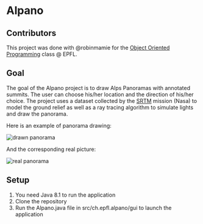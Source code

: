 # Alpano

## Contributors
This project was done with @robinmamie for the [Object Oriented Programming](https://cs108.epfl.ch/archive/17/) class @ EPFL.

## Goal

The goal of the Alpano project is to draw Alps Panoramas with annotated summits. The user can choose his/her location and the direction of his/her choice.
The project uses a dataset collected by the [SRTM](https://fr.wikipedia.org/wiki/Shuttle_Radar_Topography_Mission) mission (Nasa) to model the ground relief as well as a ray tracing algorithm to simulate lights and draw the panorama.

Here is an example of panorama drawing:

![drawn panorama](https://cs108.epfl.ch/archive/17/p/i/alpano.png)

And the corresponding real picture:

![real panorama](https://cs108.epfl.ch/archive/17/p/i/alpes.jpg)

## Setup

1. You need Java 8.1 to run the application
2. Clone the repository
3. Run the Alpano.java file in src/ch.epfl.alpano/gui to launch the application
